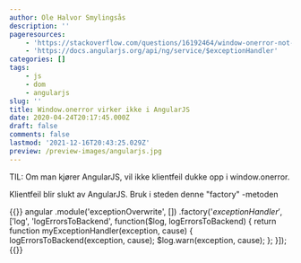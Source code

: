 ```yaml
---
author: Ole Halvor Smylingsås
description: ''
pageresources:
    - 'https://stackoverflow.com/questions/16192464/window-onerror-not-working-in-chrome/32595040#32595040'
    - 'https://docs.angularjs.org/api/ng/service/$exceptionHandler'
categories: []
tags:
    - js
    - dom
    - angularjs
slug: ''
title: Window.onerror virker ikke i AngularJS
date: 2020-04-24T20:17:45.000Z
draft: false
comments: false
lastmod: '2021-12-16T20:43:25.029Z'
preview: /preview-images/angularjs.jpg
---
```


TIL: Om man kjører AngularJS, vil ikke klientfeil dukke opp i window.onerror.
<!--more-->

Klientfeil blir slukt av AngularJS. Bruk i steden denne "factory" -metoden

{{<highlight js>}}
angular
    .module('exceptionOverwrite', [])
    .factory('$exceptionHandler', 
                ['$log', 'logErrorsToBackend', 
                function($log, logErrorsToBackend) {
                    return function myExceptionHandler(exception, cause) {
                    logErrorsToBackend(exception, cause);
                    $log.warn(exception, cause);
                };
            }]);
{{</highlight>}}

